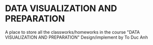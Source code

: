 # DATA VISUALIZATION AND PREPARATION


A place to store all the classworks/homeworks in the course "DATA VISUALIZATION AND PREPARATION"
Design/implement by To Duc Anh
